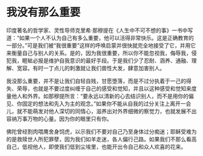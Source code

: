 # 我没有那么重要

印度著名的哲学家、灵性导师克里希·那穆提在《人生中不可不想的事》一书中写道：“如果一个人不认为自己有多么重要，他可以活得非常快乐。这是正确教育的一部分。”可是我们被“我很重要”这样的呼唤启蒙并很快就完全地接受了它，并用它来衡量自己与别人的关系。是的，因为我很重要，所以你不能忽视我，侮辱我，侵犯我，睚眦必报是维护自我意识的最好手段。于是我们少了忍耐、涵养、通融、理解、宽容。有时一丁点儿的刺激就让我们兽性大发，肆意加害别人。 

我没那么重要，并不是让我们自轻自贱，甘愿堕落，而是不过分执着于一己的得失、荣辱，也就是不要过度纠缠于自己的感受和觉知，并且以这种感受和觉知来度量他人和外界。如那穆提所言：“要永远以清新的心去结识别人，而不是用你的偏见、你固定的想法和先入为主的观念。”如果你不能从自我的过分关注上离开一会儿，就不能萌发对他人深切的同情心，滋养出对外界细微的察觉力，也就发展不出容纳万事万物的心量。因为你的眼里只有你。 

佛陀曾经割肉喂鹰舍身饲虎，以示我们不要对自己乃至身体过分痴迷；耶稣受难为的是救赎世人所犯罪孽，因为我们如羊走迷，各人偏行己路。如果我们不那么看高自己，低视他人，即使我们低到尘埃里，也能开出令自己和众人欢喜的花来。
